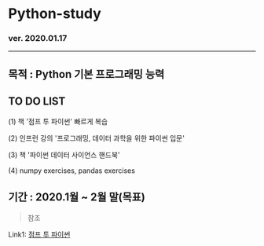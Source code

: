 # Python-study
### ver. 2020.01.17
- - -

##  목적 : Python 기본 프로그래밍 능력


##  TO DO LIST

(1) 책 '점프 투 파이썬' 빠르게 복습

(2) 인프런 강의 '프로그래밍, 데이터 과학을 위한 파이썬 입문' 

(3) 책 '파이썬 데이터 사이언스 핸드북'

(4) numpy exercises, pandas exercises



##  기간 : 2020.1월 ~ 2월 말(목표)





> 참조

Link1: [점프 투 파이썬][link1]

[link1]: https://wikidocs.net/book/1
